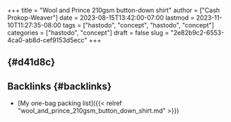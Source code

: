 +++
title = "Wool and Prince 210gsm button-down shirt"
author = ["Cash Prokop-Weaver"]
date = 2023-08-15T13:42:00-07:00
lastmod = 2023-11-10T11:27:35-08:00
tags = ["hastodo", "concept", "hastodo", "concept"]
categories = ["hastodo", "concept"]
draft = false
slug = "2e82b9c2-6553-4ca0-ab8d-cef9153d5ecc"
+++

##  {#d41d8c}


## Backlinks {#backlinks}

-   [My one-bag packing list]({{< relref "wool_and_prince_210gsm_button_down_shirt.md" >}})
